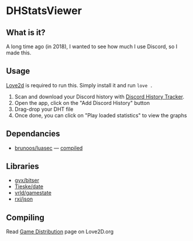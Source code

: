 # DHStatsViewer

## What is it?
A long time ago (in 2018), I wanted to see how much I use Discord, so I made this.

## Usage
[Love2d](love2d.org) is required to run this. Simply install it and run `love .`

1. Scan and download your Discord history with [Discord History Tracker](https://dht.chylex.com/).
2. Open the app, click on the "Add Discord History" button
3. Drag-drop your DHT file
4. Once done, you can click on "Play loaded statistics" to view the graphs

## Dependancies
* [brunoos/luasec](https://github.com/brunoos/luasec) — [compiled](https://love2d.org/forums/viewtopic.php?f=4&t=85389&start=10#p222288)

## Libraries
* [gvx/bitser](https://github.com/gvx/bitser)
* [Tieske/date](https://github.com/Tieske/date)
* [vrld/gamestate](https://github.com/vrld/hump)
* [rxi/json](https://github.com/rxi/json.lua)

## Compiling
Read [Game Distribution](https://love2d.org/wiki/Game_Distribution) page on Love2D.org